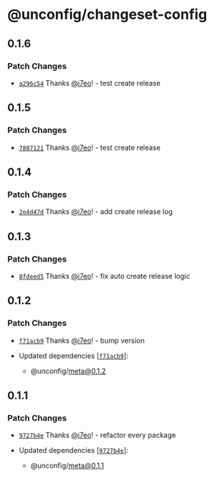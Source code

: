 # @unconfig/changeset-config

## 0.1.6
### Patch Changes



- [`a296c54`](https://github.com/i7eo/unconfig/commit/a296c541cd8aec7a03c6bbc22413c8cfa9ab3f95) Thanks [@i7eo](https://github.com/i7eo)! - test create release

## 0.1.5
### Patch Changes



- [`7807121`](https://github.com/i7eo/unconfig/commit/780712182ce1a2d14df8a2188e701ea1700144c1) Thanks [@i7eo](https://github.com/i7eo)! - test create release

## 0.1.4
### Patch Changes



- [`2e4d47d`](https://github.com/i7eo/unconfig/commit/2e4d47d09694264cae038242b381c601397e1912) Thanks [@i7eo](https://github.com/i7eo)! - add create release log

## 0.1.3
### Patch Changes



- [`8fdeed5`](https://github.com/i7eo/unconfig/commit/8fdeed501c19091cb56087e993de900e34565592) Thanks [@i7eo](https://github.com/i7eo)! - fix auto create release logic

## 0.1.2
### Patch Changes



- [`f71acb9`](https://github.com/i7eo/unconfig/commit/f71acb904d4b792a7122c96c6ae72cc09d45c5a8) Thanks [@i7eo](https://github.com/i7eo)! - bump version

- Updated dependencies [[`f71acb9`](https://github.com/i7eo/unconfig/commit/f71acb904d4b792a7122c96c6ae72cc09d45c5a8)]:
  - @unconfig/meta@0.1.2

## 0.1.1
### Patch Changes



- [`9727b4e`](https://github.com/i7eo/unconfig/commit/9727b4ec1dd73be781a1747e1194da668793eae7) Thanks [@i7eo](https://github.com/i7eo)! - refactor every package

- Updated dependencies [[`9727b4e`](https://github.com/i7eo/unconfig/commit/9727b4ec1dd73be781a1747e1194da668793eae7)]:
  - @unconfig/meta@0.1.1
